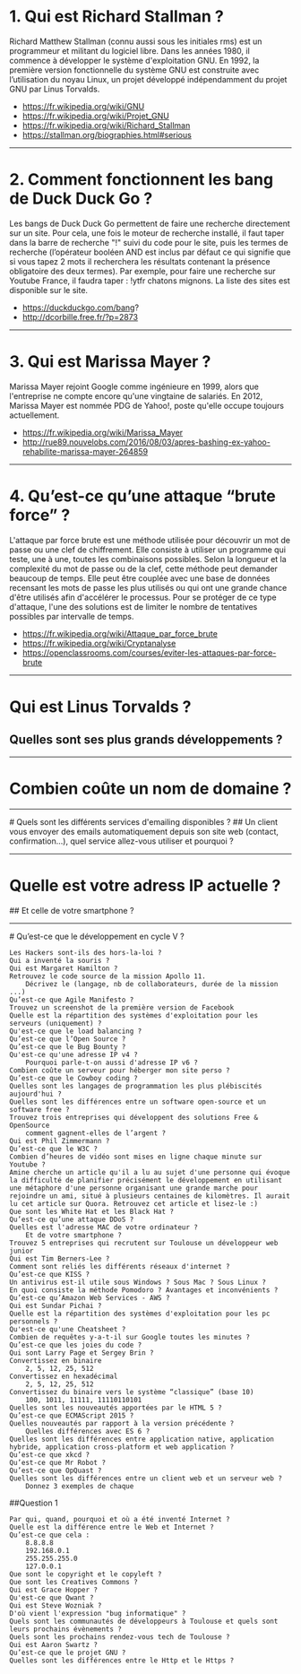 
# 1. Qui est Richard Stallman ?

Richard Matthew Stallman (connu aussi sous les initiales rms) est un programmeur et militant du logiciel libre. Dans les années 1980, il commence à développer le système d'exploitation GNU. En 1992, la première version fonctionnelle du système GNU est construite avec l’utilisation du noyau Linux, un projet développé indépendamment du projet GNU par Linus Torvalds.

* https://fr.wikipedia.org/wiki/GNU
* https://fr.wikipedia.org/wiki/Projet_GNU
* https://fr.wikipedia.org/wiki/Richard_Stallman
* https://stallman.org/biographies.html#serious


***
# 2. Comment fonctionnent les bang de Duck Duck Go ?

Les bangs de Duck Duck Go permettent de faire une recherche directement sur un site. Pour cela, une fois le moteur de recherche installé, il faut taper dans la barre de recherche "!" suivi du code pour le site, puis les termes de recherche (l’opérateur booléen AND est inclus par défaut ce qui signifie que si vous tapez 2 mots il recherchera les résultats contenant la présence obligatoire des deux termes). Par exemple, pour faire une recherche sur Youtube France, il faudra taper : !ytfr chatons mignons. La liste des sites est disponible sur le site. 

* https://duckduckgo.com/bang?
* http://dcorbille.free.fr/?p=2873
    
    
***
# 3. Qui est Marissa Mayer ?

Marissa Mayer rejoint Google comme ingénieure en 1999, alors que l'entreprise ne compte encore qu'une vingtaine de salariés. En 2012, Marissa Mayer est nommée PDG de Yahoo!, poste qu'elle occupe toujours actuellement.

* https://fr.wikipedia.org/wiki/Marissa_Mayer
* http://rue89.nouvelobs.com/2016/08/03/apres-bashing-ex-yahoo-rehabilite-marissa-mayer-264859
    

***
# 4. Qu’est-ce qu’une attaque “brute force” ?

L'attaque par force brute est une méthode utilisée pour découvrir un mot de passe ou une clef de chiffrement. Elle consiste à utiliser un programme qui teste, une à une, toutes les combinaisons possibles. Selon la longueur et la complexité du mot de passe ou de la clef, cette méthode peut demander beaucoup de temps. Elle peut être couplée avec une base de données recensant les mots de passe les plus utilisés ou qui ont une grande chance d'être utilisés afin d'accélérer le processus. Pour se protéger de ce type d'attaque, l'une des solutions est de limiter le nombre de tentatives possibles par intervalle de temps. 

* https://fr.wikipedia.org/wiki/Attaque_par_force_brute
* https://fr.wikipedia.org/wiki/Cryptanalyse
* https://openclassrooms.com/courses/eviter-les-attaques-par-force-brute

***    
# Qui est Linus Torvalds ?
## Quelles sont ses plus grands développements ?

***
# Combien coûte un nom de domaine ?

***    
# Quels sont les différents services d'emailing disponibles ?
## Un client vous envoyer des emails automatiquement depuis son site web (contact, confirmation...), quel service allez-vous utiliser et pourquoi ?
    
***
# Quelle est votre adress IP actuelle ?
## Et celle de votre smartphone ?

***    
# Qu’est-ce que le développement en cycle V ?
    



    Les Hackers sont-ils des hors-la-loi ?
    Qui a inventé la souris ?
    Qui est Margaret Hamilton ?
    Retrouvez le code source de la mission Apollo 11.
        Décrivez le (langage, nb de collaborateurs, durée de la mission ...)
    Qu’est-ce que Agile Manifesto ?
    Trouvez un screenshot de la première version de Facebook
    Quelle est la répartition des systèmes d'exploitation pour les serveurs (uniquement) ?
    Qu'est-ce que le load balancing ?
    Qu’est-ce que l’Open Source ?
    Qu’est-ce que le Bug Bounty ?
    Qu'est-ce qu'une adresse IP v4 ?
        Pourquoi parle-t-on aussi d'adresse IP v6 ?
    Combien coûte un serveur pour héberger mon site perso ?
    Qu’est-ce que le Cowboy coding ?
    Quelles sont les langages de programmation les plus plébiscités aujourd'hui ?
    Quelles sont les différences entre un software open-source et un software free ?
    Trouvez trois entreprises qui développent des solutions Free & OpenSource
        comment gagnent-elles de l’argent ?
    Qui est Phil Zimmermann ?
    Qu’est-ce que le W3C ?
    Combien d’heures de vidéo sont mises en ligne chaque minute sur Youtube ?
    Amine cherche un article qu'il a lu au sujet d'une personne qui évoque la difficulté de planifier précisément le développement en utilisant une métaphore d'une personne organisant une grande marche pour rejoindre un ami, situé à plusieurs centaines de kilomètres. Il aurait lu cet article sur Quora. Retrouvez cet article et lisez-le :)
    Que sont les White Hat et les Black Hat ?
    Qu’est-ce qu’une attaque DDoS ?
    Quelles est l'adresse MAC de votre ordinateur ?
        Et de votre smartphone ?
    Trouvez 5 entreprises qui recrutent sur Toulouse un développeur web junior
    Qui est Tim Berners-Lee ?
    Comment sont reliés les différents réseaux d'internet ?
    Qu’est-ce que KISS ?
    Un antivirus est-il utile sous Windows ? Sous Mac ? Sous Linux ?
    En quoi consiste la méthode Pomodoro ? Avantages et inconvénients ?
    Qu’est-ce qu’Amazon Web Services - AWS ?
    Qui est Sundar Pichai ?
    Quelle est la répartition des systèmes d'exploitation pour les pc personnels ?
    Qu'est-ce qu'une Cheatsheet ?
    Combien de requêtes y-a-t-il sur Google toutes les minutes ?
    Qu’est-ce que les joies du code ?
    Qui sont Larry Page et Sergey Brin ?
    Convertissez en binaire
        2, 5, 12, 25, 512
    Convertissez en hexadécimal
        2, 5, 12, 25, 512
    Convertissez du binaire vers le système “classique” (base 10)
        100, 1011, 11111, 11110110101
    Quelles sont les nouveautés apportées par le HTML 5 ?
    Qu’est-ce que ECMAScript 2015 ?
    Quelles nouveautés par rapport à la version précédente ?
        Quelles différences avec ES 6 ?
    Quelles sont les différences entre application native, application hybride, application cross-platform et web application ?
    Qu’est-ce que xkcd ?
    Qu’est-ce que Mr Robot ?
    Qu’est-ce que OpQuast ?
    Quelles sont les différences entre un client web et un serveur web ?
        Donnez 3 exemples de chaque


##Question 1

    Par qui, quand, pourquoi et où a été inventé Internet ?
    Quelle est la différence entre le Web et Internet ?
    Qu’est-ce que cela :
        8.8.8.8
        192.168.0.1
        255.255.255.0
        127.0.0.1
    Que sont le copyright et le copyleft ?
    Que sont les Creatives Commons ?
    Qui est Grace Hopper ?
    Qu'est-ce que Qwant ?
    Qui est Steve Wozniak ?
    D'où vient l'expression "bug informatique" ?
    Quels sont les communautés de développeurs à Toulouse et quels sont leurs prochains évènements ?
    Quels sont les prochains rendez-vous tech de Toulouse ?
    Qui est Aaron Swartz ?
    Qu’est-ce que le projet GNU ?
    Quelles sont les différences entre le Http et le Https ?
